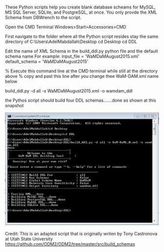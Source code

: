 These Python scripts help you create blank database scheams for MySQL, MS SQL Server, SQLite, and PostgreSQL, at once. You only provde the XML Schema from DBWrench to the script.

Open the CMD Terminal 
Windows>Start>Accessories>CMD

First navigate to the folder where all the Python script resides 
stay the same directory of 
C:\Users\AdelMabdallah\Desktop
cd Desktop
cd DDL

Edit the name of XML Schema in the build_ddl.py python file and the default schema name 
For example:
input_file = 'WaMDaMAugust2015.xml'
default_schema = 'WaMDaMAugust2015'

% Execute this command line at the CMD terminal while still at the directory above
% copy and past this line after you change thee WaM-DAM.xml name below 

build_ddl.py -d all -x WaMDaMAugust2015.xml -o wamdam_ddl

the Pythos script should build four DDL schemas.......done as shown at this snapshot 

![](https://github.com/amabdallah/WaM-DaM/blob/master/Files/DDL/SnapshotOfResult_DDL_cmd.JPG)





Credit: This is an adapted script that is originally writen by Tony Castronova at Utah State University 
https://github.com/ODM2/ODM2/tree/master/src/build_schemas
